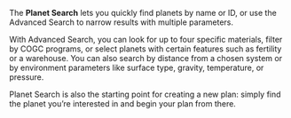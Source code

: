 The **Planet Search** lets you quickly find planets by name or ID, or use the Advanced Search to narrow results with multiple parameters.

With Advanced Search, you can look for up to four specific materials, filter by COGC programs, or select planets with certain features such as fertility or a warehouse. You can also search by distance from a chosen system or by environment parameters like surface type, gravity, temperature, or pressure.

Planet Search is also the starting point for creating a new plan: simply find the planet you’re interested in and begin your plan from there.
